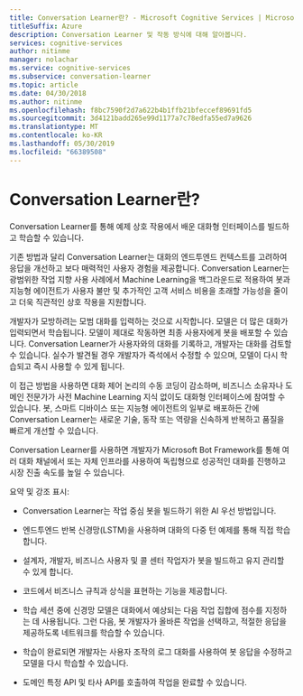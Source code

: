 ```yaml
---
title: Conversation Learner란? - Microsoft Cognitive Services | Microsoft Docs
titleSuffix: Azure
description: Conversation Learner 및 작동 방식에 대해 알아봅니다.
services: cognitive-services
author: nitinme
manager: nolachar
ms.service: cognitive-services
ms.subservice: conversation-learner
ms.topic: article
ms.date: 04/30/2018
ms.author: nitinme
ms.openlocfilehash: f8bc7590f2d7a622b4b1ffb21bfeccef89691fd5
ms.sourcegitcommit: 3d4121badd265e99d1177a7c78edfa55ed7a9626
ms.translationtype: MT
ms.contentlocale: ko-KR
ms.lasthandoff: 05/30/2019
ms.locfileid: "66389508"
---
```

# <a name="what-is-conversation-learner"></a>Conversation Learner란?

Conversation Learner를 통해 예제 상호 작용에서 배운 대화형 인터페이스를 빌드하고 학습할 수 있습니다. 

기존 방법과 달리 Conversation Learner는 대화의 엔드투엔드 컨텍스트를 고려하여 응답을 개선하고 보다 매력적인 사용자 경험을 제공합니다. Conversation Learner는 광범위한 작업 지향 사용 사례에서 Machine Learning을 백그라운드로 적용하여 봇과 지능형 에이전트가 사용자 불만 및 추가적인 고객 서비스 비용을 초래할 가능성을 줄이고 더욱 직관적인 상호 작용을 지원합니다.

개발자가 모방하려는 모범 대화를 입력하는 것으로 시작합니다. 모델은 더 많은 대화가 입력되면서 학습됩니다. 모델이 제대로 작동하면 최종 사용자에게 봇을 배포할 수 있습니다. Conversation Learner가 사용자와의 대화를 기록하고, 개발자는 대화를 검토할 수 있습니다. 실수가 발견될 경우 개발자가 즉석에서 수정할 수 있으며, 모델이 다시 학습되고 즉시 사용할 수 있게 됩니다.

이 접근 방법을 사용하면 대화 제어 논리의 수동 코딩이 감소하며, 비즈니스 소유자나 도메인 전문가가 사전 Machine Learning 지식 없이도 대화형 인터페이스에 참여할 수 있습니다. 봇, 스마트 디바이스 또는 지능형 에이전트의 일부로 배포하든 간에 Conversation Learner는 새로운 기술, 동작 또는 역량을 신속하게 반복하고 품질을 빠르게 개선할 수 있습니다. 

Conversation Learner를 사용하면 개발자가 Microsoft Bot Framework를 통해 여러 대화 채널에서 또는 자체 인프라를 사용하여 독립형으로 성공적인 대화를 진행하고 시장 진출 속도를 높일 수 있습니다.

요약 및 강조 표시:

- Conversation Learner는 작업 중심 봇을 빌드하기 위한 AI 우선 방법입니다.

- 엔드투엔드 반복 신경망(LSTM)을 사용하며 대화의 다중 턴 예제를 통해 직접 학습합니다. 

- 설계자, 개발자, 비즈니스 사용자 및 콜 센터 작업자가 봇을 빌드하고 유지 관리할 수 있게 합니다. 

- 코드에서 비즈니스 규칙과 상식을 표현하는 기능을 제공합니다.

- 학습 세션 중에 신경망 모델은 대화에서 예상되는 다음 작업 집합에 점수를 지정하는 데 사용됩니다. 그런 다음, 봇 개발자가 올바른 작업을 선택하고, 적절한 응답을 제공하도록 네트워크를 학습할 수 있습니다.
 
- 학습이 완료되면 개발자는 사용자 조작의 로그 대화를 사용하여 봇 응답을 수정하고 모델을 다시 학습할 수 있습니다. 

- 도메인 특정 API 및 타사 API를 호출하여 작업을 완료할 수 있습니다.

